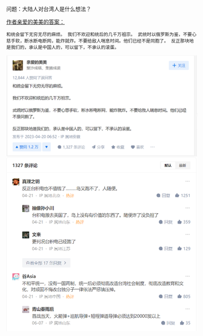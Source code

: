 问题：大陆人对台湾人是什么想法？

[作者亲爱的美美的答案：](https://www.zhihu.com/question/65530555/answer/2991918480)
```
和统会留下无穷无尽的麻烦。 我们不欢迎和统后的几千万祖宗。 武统时以俄罗斯为鉴，不要心慈手软，断水断电断网，能炸就炸。不要给敌人喘息时间。他们已经不是同胞了。 反正那块地是我们的，承认是中国人的，可以留下，不承认的滚蛋。
```

![alt text](taiwan-20240420.png "Title")
![alt text](taiwan-20240420-c1.png "Title")